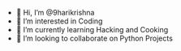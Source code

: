 - 👋 Hi, I’m @9harikrishna
- 👀 I’m interested in Coding
- 🌱 I’m currently learning Hacking and Cooking
- 💞️ I’m looking to collaborate on Python Projects


<!---
9harikrishna/9harikrishna is a ✨ special ✨ repository because its `README.md` (this file) appears on your GitHub profile.
You can click the Preview link to take a look at your changes.
--->
